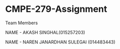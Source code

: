 # CMPE-279-Assignment

Team Members

NAME - AKASH SINGHAL(015257203) 

NAME - NAREN JANARDHAN SULEGAI (014483443)
